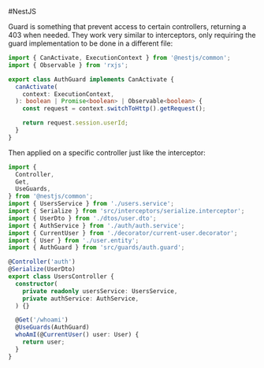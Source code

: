 
#NestJS

Guard is something that prevent access to certain controllers, returning a 403 when needed. They work very similar to interceptors, only requiring the guard implementation to be done in a different file:

```typescript
import { CanActivate, ExecutionContext } from '@nestjs/common';
import { Observable } from 'rxjs';

export class AuthGuard implements CanActivate {
  canActivate(
    context: ExecutionContext,
  ): boolean | Promise<boolean> | Observable<boolean> {
    const request = context.switchToHttp().getRequest();

    return request.session.userId;
  }
}
```

Then applied on a specific controller just like the interceptor: 

```typescript
import {
  Controller,
  Get,
  UseGuards,
} from '@nestjs/common';
import { UsersService } from './users.service';
import { Serialize } from 'src/interceptors/serialize.interceptor';
import { UserDto } from './dtos/user.dto';
import { AuthService } from './auth/auth.service';
import { CurrentUser } from './decorator/current-user.decorator';
import { User } from './user.entity';
import { AuthGuard } from 'src/guards/auth.guard';

@Controller('auth')
@Serialize(UserDto)
export class UsersController {
  constructor(
    private readonly usersService: UsersService,
    private authService: AuthService,
  ) {}

  @Get('/whoami')
  @UseGuards(AuthGuard)
  whoAmI(@CurrentUser() user: User) {
    return user;
  }
}
```